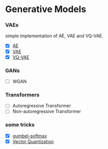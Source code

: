 # Generative Models

### VAEs
simple implementation of AE, VAE and VQ-VAE.
- [x] [AE](https://github.com/PanXiebit/generation_models/blob/main/vaes/auto-encoder.ipynb)
- [x] [VAE](https://github.com/PanXiebit/generation_models/blob/main/vaes/vae.ipynb)
- [x] [VQ-VAE](https://github.com/PanXiebit/generation_models/blob/main/vaes/vq-vae.ipynb)

### GANs
- [ ] WGAN

### Transformers
- [ ] Autoregressive Transformer
- [ ] Non-autoregressive Transformer

### some tricks
- [x] [gumbel-softmax](https://github.com/PanXiebit/generation_models/blob/main/tricks_for_generation_task/gumbel-softmax.ipynb)
- [x] [Vector Quantization](https://github.com/PanXiebit/generation_models/blob/main/tricks_for_generation_task/vector_quantization_lvt.py)